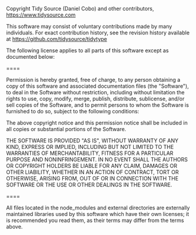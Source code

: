 Copyright Tidy Source (Daniel Cobo) and other contributors, https://www.tidysource.com

This software may consist of voluntary contributions made by many
individuals. For exact contribution history, see the revision history
available at https://github.com/tidysource/tidytype

The following license applies to all parts of this software except as
documented below:

====

Permission is hereby granted, free of charge, to any person obtaining
a copy of this software and associated documentation files (the
"Software"), to deal in the Software without restriction, including
without limitation the rights to use, copy, modify, merge, publish,
distribute, sublicense, and/or sell copies of the Software, and to
permit persons to whom the Software is furnished to do so, subject to
the following conditions:

The above copyright notice and this permission notice shall be
included in all copies or substantial portions of the Software.

THE SOFTWARE IS PROVIDED "AS IS", WITHOUT WARRANTY OF ANY KIND,
EXPRESS OR IMPLIED, INCLUDING BUT NOT LIMITED TO THE WARRANTIES OF
MERCHANTABILITY, FITNESS FOR A PARTICULAR PURPOSE AND NONINFRINGEMENT. 
IN NO EVENT SHALL THE AUTHORS OR COPYRIGHT HOLDERS BE LIABLE FOR ANY 
CLAIM, DAMAGES OR OTHER LIABILITY, WHETHER IN AN ACTION OF CONTRACT, 
TORT OR OTHERWISE, ARISING FROM, OUT OF OR IN CONNECTION WITH THE 
SOFTWARE OR THE USE OR OTHER DEALINGS IN THE SOFTWARE.

====

All files located in the node_modules and external directories are
externally maintained libraries used by this software which have their
own licenses; it is recommended you read them, as their terms may differ 
from the terms above.